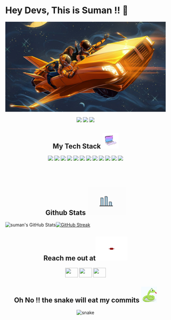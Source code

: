 <h1>Hey Devs, This is Suman !! 👋</h1>

<!-- 
- 🔭 I’m currently working on Spring technologies.
- 🌱 I’m currently learning Java and Spring related frameworks.
- 💬 Ask me about Java and Python related technologies
- 🏺 Fun fact: I love ice-cream while coding to make the code look cool🧊 😸 -->

<!-- BANNER -->
<img src="https://github.com/sumanshekhar698/sumanshekhar698/blob/main/assets/space_banner.jpg" />

<!-- Activity Stats -->
<p align="center">
 <img src="https://badges.pufler.dev/visits/sumanshekhar698/sumanshekhar698"/> 
 <!-- <img src="https://badges.pufler.dev/years/sumanshekhar698"/> -->
 <img src="https://badges.pufler.dev/repos/sumanshekhar698"/>
 <img src="https://badges.pufler.dev/commits/monthly/sumanshekhar698" />
</p>

<!-- Tech Stack -->
<h2 align="center">My Tech Stack <img src="https://github.com/sumanshekhar698/sumanshekhar698/blob/main/assets/laptop.gif" width="50"></h2>

<p align="center">
 <!-- <img src="https://img.shields.io/badge/C-00599C?style=flat-square&logo=c&logoColor=white"/> -->
<img src="https://img.shields.io/badge/-java-E34A86?style=flat-square&logo=java"/>
<!-- <img src="https://img.shields.io/badge/-C++-00599C?style=flat-square&logo=c"/> -->
<img src="https://img.shields.io/badge/-HTML5-E34F26?style=flat-square&logo=html5&logoColor=white"/>
<img src="https://img.shields.io/badge/-CSS3-1572B6?style=flat-square&logo=css3"/>
<img src="https://img.shields.io/badge/-Bootstrap-563D7C?style=flat-square&logo=bootstrap"/>
<img src="https://img.shields.io/badge/-Heroku-430098?style=flat-square&logo=heroku"/>
<img src="https://img.shields.io/badge/-JavaScript-black?style=flat-square&logo=javascript"/>
<img src="https://img.shields.io/badge/-Nodejs-black?style=flat-square&logo=Node.js"/>
<img src="https://img.shields.io/badge/-React-black?style=flat-square&logo=react"/>
<img src="https://img.shields.io/badge/-MongoDB-black?style=flat-square&logo=mongodb"/>
<img src="https://img.shields.io/badge/-MySQL-black?style=flat-square&logo=mysql"/>
<img src="https://img.shields.io/badge/-Git-black?style=flat-square&logo=git"/>
<img src="https://img.shields.io/badge/-GitHub-black?style=flat-square&logo=github"/>
</p>

<!-- ### Languages and Tools:

<img align="left" alt="Visual Studio" width="26px" src="https://visualstudio.microsoft.com/wp-content/uploads/2019/06/BrandVisualStudioWin2019-3.svg" />
<img align="left" alt="HTML5" width="26px" src="https://raw.githubusercontent.com/github/explore/80688e429a7d4ef2fca1e82350fe8e3517d3494d/topics/html/html.png" />
<img align="left" alt="CSS3" width="26px" src="https://raw.githubusercontent.com/github/explore/80688e429a7d4ef2fca1e82350fe8e3517d3494d/topics/css/css.png" />
<img align="left" alt="JavaScript" width="26px" src="https://raw.githubusercontent.com/github/explore/80688e429a7d4ef2fca1e82350fe8e3517d3494d/topics/javascript/javascript.png"
     />
<img align="left" alt="java" width="26px" src="https://github.com/sumanshekhar698/sumanshekhar698/blob/main/assets/java%20(1).png" />
<img align="left" alt="python" width="26px" src="https://github.com/sumanshekhar698/sumanshekhar698/blob/main/assets/python2.png" />
<img align="left" alt="SQL" width="26px" src="https://raw.githubusercontent.com/github/explore/80688e429a7d4ef2fca1e82350fe8e3517d3494d/topics/sql/sql.png" />
<img align="left" alt="Git" width="26px" src="https://github.com/sumanshekhar698/sumanshekhar698/blob/main/assets/git.png" />
<img align="left" alt="GitHub" width="26px" src="https://raw.githubusercontent.com/github/explore/78df643247d429f6cc873026c0622819ad797942/topics/github/github.png" /> -->




<br />
<br />

<!-- <img align="left" alt="C#" width="26px" src="https://raw.githubusercontent.com/github/explore/80688e429a7d4ef2fca1e82350fe8e3517d3494d/topics/csharp/csharp.png" /> -->
<!-- <img align="left" alt=".NET Core" width="26px" src="https://adrianwilczynski.gallerycdn.vsassets.io/extensions/adrianwilczynski/asp-net-core-switcher/2.0.2/1577043327534/Microsoft.VisualStudio.Services.Icons.Default" /> -->
<!-- <img align="left" alt="Ruby" width="26px" src="https://raw.githubusercontent.com/github/explore/80688e429a7d4ef2fca1e82350fe8e3517d3494d/topics/ruby/ruby.png" /> -->
<!-- <img align="left" alt="Node.js" width="26px" src="https://raw.githubusercontent.com/github/explore/80688e429a7d4ef2fca1e82350fe8e3517d3494d/topics/nodejs/nodejs.png" /> -->
<!-- <img align="left" alt="Azure" width="26px" src="https://www.vectorlogo.zone/logos/microsoft_azure/microsoft_azure-icon.svg" /> -->
<!-- <img align="left" alt="Git" width="26px" src="https://raw.githubusercontent.com/github/explore/80688e429a7d4ef2fca1e82350fe8e3517d3494d/topics/git/git.png" /> -->

<!-- --- -->

<!-- :zap:  -->
<!-- Stats dashboard -->
<h2 align="center">Github Stats <img src="https://github.com/sumanshekhar698/sumanshekhar698/blob/main/assets/stats.gif" width="120"></h2>
<img align="left" alt="suman's GitHub Stats" src="https://github-readme-stats.vercel.app/api?username=sumanshekhar698&show_icons=true&hide_border=true&count_private=true" />
<!-- <img src="https://github-readme-stats.vercel.app/api?username=sumanshekhar698&&show_icons=true&title_color=ffffff&icon_color=bb2acf&text_color=daf7dc&bg_color=1B4B28"/> -->

<!-- Streak -->
[![GitHub Streak](https://github-readme-streak-stats.herokuapp.com/?user=sumanshekhar698)](https://git.io/streak-stats)



<!-- Social Links -->
<h2 align="center">Reach me out at<img src="https://github.com/sumanshekhar698/sumanshekhar698/blob/main/assets/connecting3.gif" width="100"></h2>
<p align="center">
<a href="https://twitter.com/suman_698" target="blank"><img align="center" src="https://cdn.jsdelivr.net/npm/simple-icons@3.0.1/icons/twitter.svg" alt="" height="30" width="40" /></a>
<a href="https://www.linkedin.com/in/sumanshekhar698/" target="blank"><img align="center" src="https://cdn.jsdelivr.net/npm/simple-icons@3.0.1/icons/linkedin.svg" alt="" height="30" width="40" /></a>
<a href="https://www.instagram.com/_thenameissuman/" target="blank"><img align="center" src="https://cdn.jsdelivr.net/npm/simple-icons@3.0.1/icons/instagram.svg" alt="" height="30" width="40" /></a>
<!-- <a href="your link" target="blank"><img align="center" src="https://cdn.jsdelivr.net/npm/simple-icons@3.0.1/icons/youtube.svg" alt="" height="30" width="40" /></a> -->
</p>



<!-- Snake Game -->
<h2 align="center">
  Oh No !! the snake will eat my commits <img src="https://github.com/sumanshekhar698/sumanshekhar698/blob/main/assets/snake.gif" width="50"></h2>
<p align="center">
  <img src="https://github.com/sumanshekhar698/sumanshekhar698/blob/output/github-contribution-grid-snake.gif" alt="snake"></center>
</p>
<!-- ![snake gif](https://github.com/sumanshekhar698/sumanshekhar698/blob/output/github-contribution-grid-snake.gif) -->





<!-- 
**sumanshekhar698/sumanshekhar698** is a ✨ _special_ ✨ repository because its `README.md` (this file) appears on your GitHub profile.
Here are some ideas to get you started:
Are you lost somewhere ?
Here you will find some alien symbols
or you wlll find some cool stuffs related to coding
Hope you enjoy your moment.

- 🔭 I’m currently working on ...
- 🌱 I’m currently learning ...
- 👯 I’m looking to collaborate on ...
- 🤔 I’m looking for help with ...
- 💬 Ask me about ...
- 📫 How to reach me: ...
- 😄 Pronouns: ...
- ⚡ Fun fact: ... -->


